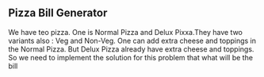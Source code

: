 ## Pizza Bill Generator 
We have teo pizza. One is Normal Pizza and Delux Pixxa.They have two variants also : Veg and Non-Veg.
One can add extra cheese and toppings in the Normal Pizza. But Delux Pizza already have extra cheese and toppings. So we need to implement the solution for this problem that
what will be the bill